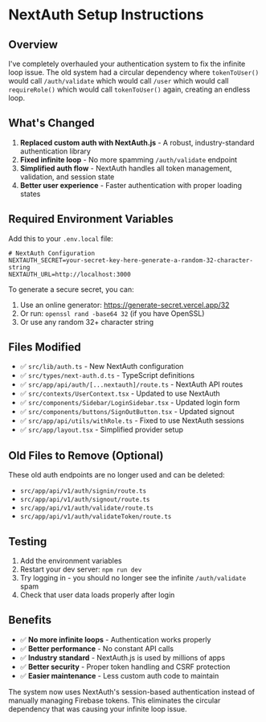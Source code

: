 # NextAuth Setup Instructions

## Overview
I've completely overhauled your authentication system to fix the infinite loop issue. The old system had a circular dependency where `tokenToUser()` would call `/auth/validate` which would call `/user` which would call `requireRole()` which would call `tokenToUser()` again, creating an endless loop.

## What's Changed
1. **Replaced custom auth with NextAuth.js** - A robust, industry-standard authentication library
2. **Fixed infinite loop** - No more spamming `/auth/validate` endpoint
3. **Simplified auth flow** - NextAuth handles all token management, validation, and session state
4. **Better user experience** - Faster authentication with proper loading states

## Required Environment Variables
Add this to your `.env.local` file:

```
# NextAuth Configuration
NEXTAUTH_SECRET=your-secret-key-here-generate-a-random-32-character-string
NEXTAUTH_URL=http://localhost:3000
```

To generate a secure secret, you can:
1. Use an online generator: https://generate-secret.vercel.app/32
2. Or run: `openssl rand -base64 32` (if you have OpenSSL)
3. Or use any random 32+ character string

## Files Modified
- ✅ `src/lib/auth.ts` - New NextAuth configuration
- ✅ `src/types/next-auth.d.ts` - TypeScript definitions
- ✅ `src/app/api/auth/[...nextauth]/route.ts` - NextAuth API routes
- ✅ `src/contexts/UserContext.tsx` - Updated to use NextAuth
- ✅ `src/components/Sidebar/LoginSidebar.tsx` - Updated login form
- ✅ `src/components/buttons/SignOutButton.tsx` - Updated signout
- ✅ `src/app/api/utils/withRole.ts` - Fixed to use NextAuth sessions
- ✅ `src/app/layout.tsx` - Simplified provider setup

## Old Files to Remove (Optional)
These old auth endpoints are no longer used and can be deleted:
- `src/app/api/v1/auth/signin/route.ts`
- `src/app/api/v1/auth/signout/route.ts`
- `src/app/api/v1/auth/validate/route.ts`
- `src/app/api/v1/auth/validateToken/route.ts`

## Testing
1. Add the environment variables
2. Restart your dev server: `npm run dev`
3. Try logging in - you should no longer see the infinite `/auth/validate` spam
4. Check that user data loads properly after login

## Benefits
- ✅ **No more infinite loops** - Authentication works properly
- ✅ **Better performance** - No constant API calls
- ✅ **Industry standard** - NextAuth.js is used by millions of apps
- ✅ **Better security** - Proper token handling and CSRF protection
- ✅ **Easier maintenance** - Less custom auth code to maintain

The system now uses NextAuth's session-based authentication instead of manually managing Firebase tokens. This eliminates the circular dependency that was causing your infinite loop issue. 